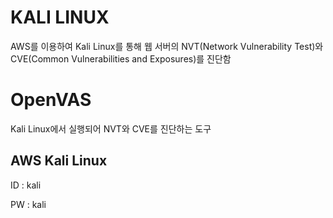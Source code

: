 # KALI LINUX

AWS를 이용하여 Kali Linux를 통해 웹 서버의 NVT(Network Vulnerability Test)와 CVE(Common Vulnerabilities and Exposures)를 진단함


# OpenVAS

Kali Linux에서 실행되어 NVT와 CVE를 진단하는 도구


## AWS Kali Linux

ID : kali

PW : kali
